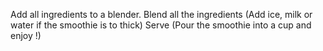 Add all ingredients to a blender.
Blend all the ingredients (Add ice, milk or water if the smoothie is to thick)
Serve (Pour the smoothie into a cup and enjoy !)